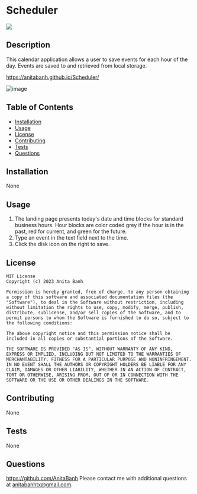 # Scheduler
  ![](https://img.shields.io/badge/license-MIT-green)
  ## Description
  This calendar application allows a user to save events for each hour of the day. Events are saved to and retrieved from local storage.
  
  https://anitabanh.github.io/Scheduler/
  
  ![image](https://user-images.githubusercontent.com/120350675/216233958-5cfa0d37-1882-42a6-8e7b-e44e3dd5df66.png)

  ## Table of Contents 

  - [Installation](##installation)
  - [Usage](#usage)
  - [License](#license)
  - [Contributing](#contributing)
  - [Tests](#tests)
  - [Questions](#questions)

  ## Installation
  None        

  ## Usage
  1) The landing page presents today's date and time blocks for standard business hours. Hour blocks are color coded grey if the hour is in the past, red for current, and green for the future.
  2) Type an event in the text field next to the time.
  3) Click the disk icon on the right to save.  
  
  ## License
    MIT License
    Copyright (c) 2023 Anita Banh
    
    Permission is hereby granted, free of charge, to any person obtaining a copy of this software and associated documentation files (the "Software"), to deal in the Software without restriction, including without limitation the rights to use, copy, modify, merge, publish, distribute, sublicense, and/or sell copies of the Software, and to permit persons to whom the Software is furnished to do so, subject to the following conditions:
    
    The above copyright notice and this permission notice shall be included in all copies or substantial portions of the Software.
    
    THE SOFTWARE IS PROVIDED "AS IS", WITHOUT WARRANTY OF ANY KIND, EXPRESS OR IMPLIED, INCLUDING BUT NOT LIMITED TO THE WARRANTIES OF MERCHANTABILITY, FITNESS FOR A PARTICULAR PURPOSE AND NONINFRINGEMENT. IN NO EVENT SHALL THE AUTHORS OR COPYRIGHT HOLDERS BE LIABLE FOR ANY CLAIM, DAMAGES OR OTHER LIABILITY, WHETHER IN AN ACTION OF CONTRACT, TORT OR OTHERWISE, ARISING FROM, OUT OF OR IN CONNECTION WITH THE SOFTWARE OR THE USE OR OTHER DEALINGS IN THE SOFTWARE.
  ## Contributing
  None

  ## Tests
  None

  ## Questions
  <https://github.com/AnitaBanh>
  Please contact me with additional questions at anitabanhtx@gmail.com.
  
